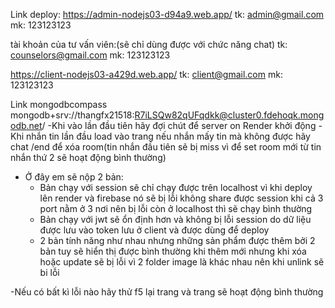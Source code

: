 Link deploy:
https://admin-nodejs03-d94a9.web.app/
tk: admin@gmail.com
mk: 123123123

tài khoản của tư vấn viên:(sẽ chỉ dùng được với chức năng chat)
tk: counselors@gmail.com
mk: 123123123

https://client-nodejs03-a429d.web.app/
tk: client@gmail.com
mk: 123123123

Link mongodbcompass
mongodb+srv://thangfx21518:R7iLSQw82qUFqdkk@cluster0.fdehoqk.mongodb.net/
-Khi vào lần đầu tiên hãy đợi chút để server on Render khởi động
-Khi nhắn tin lần đầu load vào trang nếu nhắn mấy tin mà không được hãy chat /end để xóa room(tin nhắn đầu tiên sẽ bị miss vì để set room mới từ tin nhắn thứ 2 sẽ hoạt động bình thường)
-	Ở đây em sẽ nộp 2 bản:
	-	Bản chạy với session sẽ chỉ chạy được trên localhost vì khi deploy lên render và firebase nó sẽ bị lỗi không share được session khi cả 3 port nằm ở 3 nơi nên bị lỗi còn ở localhost thì sẽ chạy bình thường
	-	Bản chạy với jwt sẽ ổn định hơn và không bị lỗi session do dữ liệu được lưu vào token lưu ở client và được dùng để deploy 
	-	2 bản tính năng như nhau nhưng những sản phẩm được thêm bởi 2 bản tuy sẽ hiển thị được bình thường khi thêm mới nhưng khi xóa hoặc update sẽ bị lỗi vì 2 folder image là khác nhau nên khi unlink sẽ bi lỗi

-Nếu có bất kì lỗi nào hãy thử f5 lại trang và trang sẽ hoạt động bình thường


